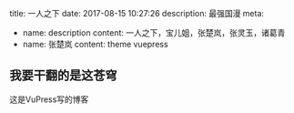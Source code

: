 title: 一人之下
date: 2017-08-15 10:27:26
description: 最强国漫
meta:
  - name: description
    content: 一人之下，宝儿姐，张楚岚，张灵玉，诸葛青
  - name: 张楚岚
    content: theme vuepress

## 我要干翻的是这苍穹

这是VuPress写的博客
